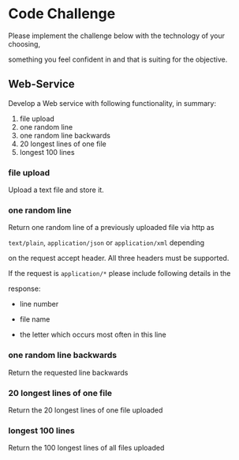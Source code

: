 # Code Challenge

Please implement the challenge below with the technology of your choosing,

something you feel confident in and that is suiting for the objective.

 


 

## Web-Service

Develop a Web service with following functionality, in summary:
1. file upload
2. one random line
3. one random line backwards
4. 20 longest lines of one file
5. longest 100 lines

### file upload

Upload a text file and store it.
 

### one random line

Return one random line of a previously uploaded file via http as

`text/plain`, `application/json` or `application/xml` depending

on the request accept header. All three headers must be supported.

 

If the request is `application/*` please include following details in the

response:

 

* line number

* file name

* the letter which occurs most often in this line
 

### one random line backwards

Return the requested line backwards


### 20 longest lines of one file

Return the 20 longest lines of one file uploaded


### longest 100 lines

Return the 100 longest lines of all files uploaded
